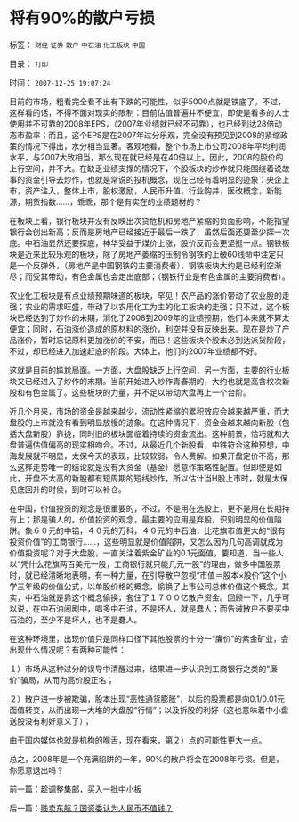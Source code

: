 # 将有90%的散户亏损

标签： `财经` `证券` `散户` `中石油` `化工板块` `中国` 

目录： `打印`

时间： `2007-12-25 19:07:24`

目前的市场，粗看完全看不出有下跌的可能性，似乎5000点就是铁底了。不过，这样看的话，不得不面对现实的限制：目前估值普遍并不便宜，即使是看多的人士使用并不可靠的2008年EPS，（2007年业绩就已经不可靠），也已经到达28倍动态市盈率；而且，这个EPS是在2007年过分乐观，完全没有预见到2008的紧缩政策的情况下得出，水分相当显著。客观地看，整个市场上市公司2008年平均利润水平，与2007大致相当，那么现在就已经是在40倍以上。因此，2008的股价的上行空间，并不大。在缺乏业绩支撑的情况下，个股板块的炒作就只能围绕着说故事的资金引导去炒作，也就是常说的投机概念，现在已经有着明显的迹象：央企上市，资产注入，整体上市，股权激励，人民币升值，行业购并，医改概念，新能源，期货指数……，乖乖，那个是有实在的业绩题材的？

在板块上看，银行板块并没有反映出次贷危机和房地产紧缩的负面影响，不能指望银行会创出新高；反而是房地产已经接近于最后一跌了，虽然后面还要至少探一次底。中石油显然还要探底，神华受益于煤价上涨，股价反而会更坚挺一点。钢铁板块是近来比较乐观的板块，除了房地产萎缩的压制令钢铁的上破60线命中注定只是一个反弹外，（房地产是中国钢铁的主要消费者），钢铁板块大约是已经利空渐尽；而受其带动，有色金属也会走出底部；（钢铁行业是有色金属的主要消费者）。

农业化工板块是有点业绩预期味道的板块，罕见！农产品的涨价带动了农业股的走强；农业的需求旺盛，带动了以农用化工为主的化工板块的走强；只不过，这个板块已经达到了炒作的未期，消化了2008到2009年的业绩预期，他们本来就不算太便宜；同时，石油涨价造成的原材料的涨价，利空并没有反映出来。现在是炒了产品涨价，暂时忘记原料更加涨价的不安，而已！这些板块个股末必到达派货阶段，不过，却已经进入加速赶底的阶段。大体上，他们的2007年业绩都不好。

这就是目前的尴尬局面。一方面，大盘股缺乏上行空间，另一方面，主要的行业板块又已经进入了炒作的末期。当前开始进入炒作青春期的，大约也就是高含权次新股和有色金属了。这些板块的力量，并不足以带动大盘再上一个台阶。

近几个月来，市场的资金是越来越少，流动性紧缩的累积效应会越来越严重，而大盘股的上市就没有看到明显放慢的迹象。在这种情况下，资金会越来越向新股（包括大盘新股）靠拢，同时旧的板块面临着持续的资金流出。这种前景，恰巧就和大盘普遍估值偏高的现实相吻合。不过，从最近几个新股看，中铁符合这种预想，中海发展就不明显，太保今天的表现，比较软弱，令人费解。如果开盘定价不高，那么这样走势唯一的结论就是没有大资金（基金）愿意作策略性配置。但即使是如此，开盘不太高的新股都有短周期的短线炒作，所以估计当H股上市时，就是太保见底回升的时侯，到时可以补仓。

在中国，价值投资的观念是很重要的，不过，不是用在选股上，更不是用在长期持有上；那是骗人的。价值投资的观念，最主要的应用是弃股，识别明显的价值陷阱。象６０元的中铝，４０元的万科，４０元的中石油，比花旗市值更大的“很有投资价值”的工商银行……，这些明显就是价值陷阱，又怎么因为几句高调就成为价值投资呢？对于大盘股，一直关注着紫金矿业的0.1元面值。要知道，当一些人以“凭什么花旗两百美元一股，工商银行就只能几元一股”的理由，做多中国股票时，就已经清晰地表明，有一种力量，在引导散户忽视“市值＝股本×股价”这个小学三年级的价值公式，以单股价格的概念，偷换了上市公司总体价值这个概念。其实，中石油就是靠这个概念偷换，套住了１７００亿散户资金。回顾一下，几乎可以说，在中石油闹剧中，唱多中石油，不是坏人，就是蠢人；而告诫散户不要买中石油的，至少不是坏人，也不是蠢人。

在这种环境里，出现价值只是同样口径下其他股票的十分一“廉价”的紫金矿业，会出现什么情况呢？有两种可能性：

１）市场从这种过分的误导中清醒过来，结果进一步认识到工商银行之类的“廉价”骗局，从而为高价股正名；

２）散户进一步被欺骗，股本出现“恶性通货膨胀”，以后的股票都是向0.1/0.01元面值转变，从而出现一大堆的大盘股“行情”；以及拆股的利好（这也意味着中小盘送股没有利好意义了）；

由于国内媒体也就是机构的喉舌，现在看来，第２）点的可能性更大一点。

总之，2008年是一个充满陷阱的一年，90%的散户将会在2008年亏损。但是，你愿意退出吗？



前一篇：[趁调整集邮，买入一批中小板](../../../2007/12/25/趁调整集邮，买入一批中小板.md)

后一篇：[贱卖东航？国资委认为人民币不值钱？](../../../2007/12/25/贱卖东航？国资委认为人民币不值钱？.md)